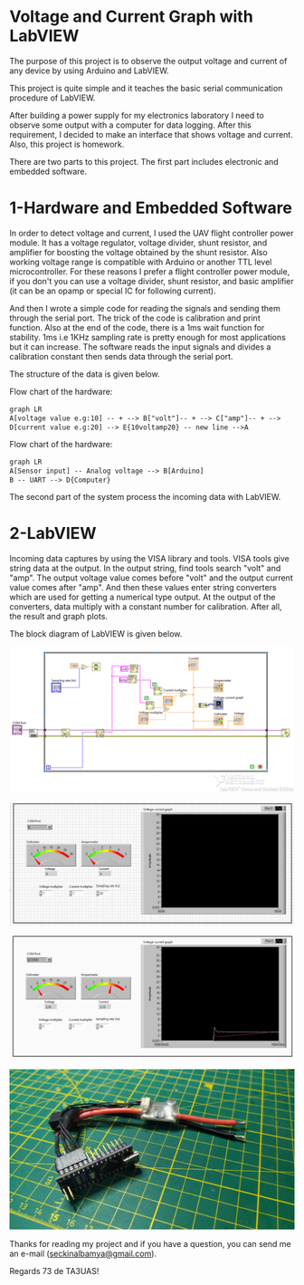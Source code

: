 # Voltage and Current Graph with LabVIEW


The purpose of this project is to observe the output voltage and current of any device by using Arduino and LabVIEW.

This project is quite simple and it teaches the basic serial communication procedure of LabVIEW.

After building a power supply for my electronics laboratory I need to observe some output with a computer for data logging. After this requirement, I decided to make an interface that shows voltage and current. Also, this project is homework.

There are two parts to this project. The first part includes electronic and embedded software.

# 1-Hardware and Embedded Software

In order to detect voltage and current, I used the UAV flight controller power module. It has a voltage regulator, voltage divider, shunt resistor, and amplifier for boosting the voltage obtained by the shunt resistor. Also working voltage range is compatible with Arduino or another TTL level microcontroller. For these reasons I prefer a flight controller power module, if you don't you can use a voltage divider, shunt resistor, and basic amplifier (it can be an opamp or special IC for following current).

And then I wrote a simple code for reading the signals and sending them through the serial port. The trick of the code is calibration and print function. Also at the end of the code, there is a 1ms wait function for stability. 1ms i.e 1KHz sampling rate is pretty enough for most applications but it can increase.
The software reads the input signals and divides a calibration constant then sends data through the serial port. 

The structure of the data is given below.

Flow chart of the hardware:

```mermaid
graph LR
A[voltage value e.g:10] -- + --> B["volt"]-- + --> C["amp"]-- + --> D[current value e.g:20] --> E{10voltamp20} -- new line -->A
```

Flow chart of the hardware:

```mermaid
graph LR
A[Sensor input] -- Analog voltage --> B[Arduino]
B -- UART --> D{Computer}
```

The second part of the system process the incoming data with LabVIEW.

# 2-LabVIEW


Incoming data captures by using the VISA library and tools. VISA tools give string data at the output. In the output string, find tools search "volt" and "amp". The output voltage value comes before "volt" and the output current value comes after "amp". And then these values enter string converters which are used for getting a numerical type output. At the output of the converters, data multiply with a constant number for calibration. After all, the result and graph plots.

  

The block diagram of LabVIEW is given below.

![Block diagram](https://raw.githubusercontent.com/seckinalbamya/Voltage-and-current-graph-LabVIEW/main/block_diagram.PNG)

![Interface](https://raw.githubusercontent.com/seckinalbamya/Voltage-and-current-graph-LabVIEW/main/interface.PNG)

![Working photo](https://raw.githubusercontent.com/seckinalbamya/Voltage-and-current-graph-LabVIEW/main/working_photo.PNG)

![Arduino and sensor](https://raw.githubusercontent.com/seckinalbamya/Voltage-and-current-graph-LabVIEW/main/arduinoandsensor.jpeg)

Thanks for reading my project and if you have a question, you can send me an e-mail (seckinalbamya@gmail.com).

Regards
73 de TA3UAS!
